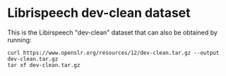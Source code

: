 # Librispeech dev-clean dataset

This is the Libirspeech "dev-clean" dataset that can also be obtained by running:

```
curl https://www.openslr.org/resources/12/dev-clean.tar.gz --output dev-clean.tar.gz
tar xf dev-clean.tar.gz
```